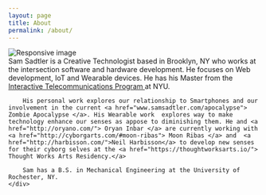 ```yaml
---
layout: page
title: About
permalink: /about/
---
```

<div class="container">
<div class="row">
<!-- <div class="col-sm-1"></div> -->
	<div class="col-sm-4">
		<img src="../img/headshot-crop.jpg" class="img-responsive icon center-block" alt="Responsive image">
	</div>
	<div class="col-xs-7">
		Sam Sadtler is a Creative Technologist based in Brooklyn, NY who works at the intersection software and hardware development. He focuses on Web development, IoT and Wearable devices. He has his Master from the <a href="https://tisch.nyu.edu/itp"> Interactive Telecommunications Program </a> at NYU.

		His personal work explores our relationship to Smartphones and our involvement in the current <a href="www.samsadtler.com/apocalypse"> Zombie Apocalypse </a>. His Wearable work  explores way to make technology enhance our senses as appose to diminishing them. He and <a href="http://oryano.com/"> Oryan Inbar </a> are currently working with <a href="http://cyborgarts.com/#moon-ribas"> Moon Ribas </a> and  <a href="http://harbisson.com/">Neil Harbisson</a> to develop new senses for their cyborg selves at the <a href="https://thoughtworksarts.io/"> Thought Works Arts Residency.</a>

		Sam has a B.S. in Mechanical Engineering at the University of Rochester, NY. 
	</div>
</div>
</div>
 